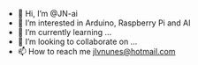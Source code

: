 - 👋 Hi, I’m @JN-ai
- 👀 I’m interested in Arduino, Raspberry Pi and AI
- 🌱 I’m currently learning ...
- 💞️ I’m looking to collaborate on ...
- 📫 How to reach me jlvnunes@hotmail.com

<!---
JN-ai/JN-ai is a ✨ special ✨ repository because its `README.md` (this file) appears on your GitHub profile.
You can click the Preview link to take a look at your changes.
--->
